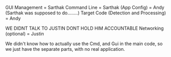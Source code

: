 GUI Management  = Sarthak
Command Line = Sarthak
(App Config) = Andy (Sarthak was supposed to do........)
Target Code (Detection and Processing) = Andy

WE DIDNT TALK TO JUSTIN DONT HOLD HIM ACCOUNTABLE
Networking (optional) = Justin

We didn't know how to actually use the Cmd, and Gui in the main code, so we just have the separate parts, with no real application.

